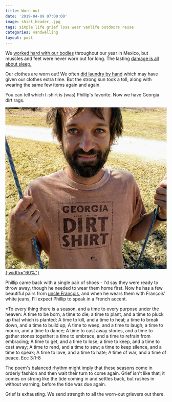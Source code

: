 ```yaml
---
title: Worn out
date: '2019-04-09 07:00:00'
image: shirt_header_.jpg
tags: simple life grief loss wear vanlife outdoors reuse
categories: vandwelling
layout: post
---
```


We [worked hard with our bodies](https://reverdecer.annalisagross.com/2018/12/28/gallery-of-injuries/) throughout our year in Mexico, but muscles and feet were never worn out for long. The lasting [damage is all about sleep.](https://reverdecer.annalisagross.com/2018/10/26/premature-aging/)

Our clothes are worn out! We often [did laundry by hand](https://reverdecer.annalisagross.com/2018/08/11/how-to-do-laundry-by-hand/) which may have given our clothes extra time. But the strong sun took a toll, along with wearing the same few items again and again.

You can tell which t-shirt is (was) Phillip's favorite. Now we have Georgia dirt rags.

[![](/images/phil_shirt_.jpg){:width="60%"}](/images/phil_shirt.jpg)

Phillip came back with a single pair of shoes - I'd say they were ready to throw away, though he needed to wear them home first. Now he has a few beautiful pairs from [uncle François](https://www.triadcremationsociety.com/notices/Francois-Costes), and when he wears them with François' white jeans, I'll expect Phillip to speak in a French accent.

*To every thing there is a season,
and a time to every purpose under the heaven:
A time to be born, a time to die;
a time to plant, and a time to pluck up that which is planted;
A time to kill, and a time to heal;
a time to break down, and a time to build up;
A time to weep, and a time to laugh;
a time to mourn, and a time to dance;
A time to cast away stones, and a time to gather stones together;
a time to embrace, and a time to refrain from embracing;
A time to get, and a time to lose;
a time to keep, and a time to cast away;
A time to rend, and a time to sew;
a time to keep silence, and a time to speak;
A time to love, and a time to hate;
A time of war, and a time of peace.
                                                         Ecc 3:1-8
																												 
The poem's balanced rhythm might imply that these seasons come in orderly fashion and then wait their turn to come again. Grief isn't like that; it comes on strong like the tide coming in and settles back, but rushes in without warning, before the tide was due again.

Grief is exhausting. We send strength to all the worn-out grievers out there.